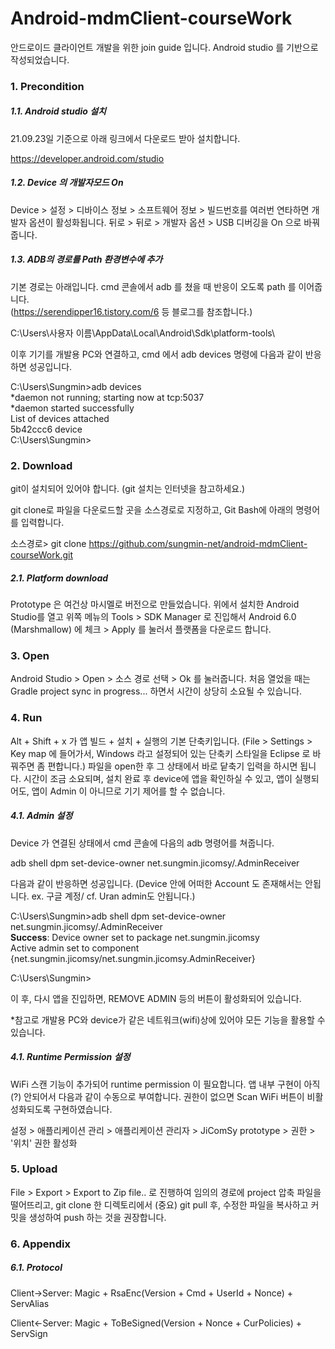 # Android-mdmClient-courseWork

안드로이드 클라이언트 개발을 위한 join guide 입니다. Android studio 를 기반으로 작성되었습니다.

### 1. Precondition

##### 1.1. Android studio 설치

21.09.23일 기준으로 아래 링크에서 다운로드 받아 설치합니다.

https://developer.android.com/studio

##### 1.2. Device 의 개발자모드 On

Device > 설정 > 디바이스 정보 > 소프트웨어 정보 > 빌드번호를 여러번 연타하면 개발자 옵션이 활성화됩니다. 뒤로 > 뒤로 > 개발자 옵션 > USB 디버깅을 On 으로 바꿔줍니다.

##### 1.3. ADB의 경로를 Path 환경변수에 추가

기본 경로는 아래입니다. cmd 콘솔에서 adb 를 쳤을 때 반응이 오도록 path 를 이어줍니다. <br>
(https://serendipper16.tistory.com/6 등 블로그를 참조합니다.)

C:\Users\사용자 이름\AppData\Local\Android\Sdk\platform-tools\

이후 기기를 개발용 PC와 연결하고, cmd 에서 adb devices 명령에 다음과 같이 반응하면 성공입니다.

C:\Users\Sungmin>adb devices <br>
*daemon not running; starting now at tcp:5037 <br>
*daemon started successfully <br>
List of devices attached <br>
5b42ccc6   device <br>
C:\Users\Sungmin>

### 2. Download

git이 설치되어 있어야 합니다. (git 설치는 인터넷을 참고하세요.)

git clone로 파일을 다운로드할 곳을 소스경로로 지정하고, Git Bash에 아래의 명령어를 입력합니다.

소스경로> git clone https://github.com/sungmin-net/android-mdmClient-courseWork.git

##### 2.1. Platform download

Prototype 은 여건상 마시멜로 버전으로 만들었습니다. 위에서 설치한 Android Studio를 열고 위쪽 메뉴의 Tools > SDK Manager 로 진입해서 Android 6.0 (Marshmallow) 에 체크 > Apply 를 눌러서 플랫폼을 다운로드 합니다.

### 3. Open

Android Studio > Open > 소스 경로 선택 > Ok 를 눌러줍니다. 처음 열었을 때는 Gradle project sync in progress... 하면서 시간이 상당히 소요될 수 있습니다.

### 4. Run

Alt + Shift + x 가 앱 빌드 + 설치 + 실행의 기본 단축키입니다. (File > Settings > Key map 에 들어가서, Windows 라고 설정되어 있는 단축키 스타일을 Eclipse 로 바꿔주면 좀 편합니다.) 파일을 open한 후 그 상태에서 바로 닽축기 입력을 하시면 됩니다. 시간이 조금 소요되며, 설치 완료 후 device에 앱을 확인하실 수 있고, 앱이 실행되어도, 앱이 Admin 이 아니므로 기기 제어를 할 수 없습니다.

##### 4.1. Admin 설정

Device 가 연결된 상태에서 cmd 콘솔에 다음의 adb 명령어를 쳐줍니다.

adb shell dpm set-device-owner net.sungmin.jicomsy/.AdminReceiver

다음과 같이 반응하면 성공입니다. (Device 안에 어떠한 Account 도 존재해서는 안됩니다. ex. 구글 계정/ cf. Uran admin도 안됩니다.)

C:\Users\Sungmin>adb shell dpm set-device-owner net.sungmin.jicomsy/.AdminReceiver <br>
**Success**: Device owner set to package net.sungmin.jicomsy <br>
Active admin set to component {net.sungmin.jicomsy/net.sungmin.jicomsy.AdminReceiver} <br>

C:\Users\Sungmin>

이 후, 다시 앱을 진입하면, REMOVE ADMIN 등의 버튼이 활성화되어 있습니다.

*참고로 개발용 PC와 device가 같은 네트워크(wifi)상에 있어야 모든 기능을 활용할 수 있습니다.

##### 4.1. Runtime Permission 설정

WiFi 스캔 기능이 추가되어 runtime permission 이 필요합니다. 앱 내부 구현이 아직(?) 안되어서 다음과 같이 수동으로 부여합니다. 권한이 없으면 Scan WiFi 버튼이 비활성화되도록 구현하였습니다.

설정 > 애플리케이션 관리 > 애플리케이션 관리자 > JiComSy prototype > 권한 > '위치' 권한 활성화

### 5. Upload

File > Export > Export to Zip file.. 로 진행하여 임의의 경로에 project 압축 파일을 떨어뜨리고, git clone 한 디렉토리에서 (중요) git pull 후, 수정한 파일을 복사하고 커밋을 생성하여 push 하는 것을 권장합니다.

### 6. Appendix

##### 6.1. Protocol

Client→Server: Magic + RsaEnc(Version + Cmd + UserId + Nonce) + ServAlias

Client←Server: Magic + ToBeSigned(Version + Nonce + CurPolicies) + ServSign
